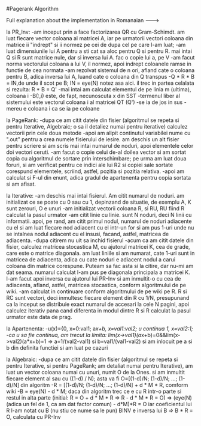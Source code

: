 #Pagerank Algorithm

Full explanation about the implementation in Romanaian --->

la PR_Inv:
-am inceput prin a face factorizarea QR cu Gram-Schimdt. am luat fiecare
vector coloana al matricei A, iar pe urmatorii vectori coloana din matrice
ii "indrept" si ii normez pe cei de dupa cel pe care l-am luat; 
-am luat dimensiunile lui A pentru a sti cat sa aloc pentru Q si pentru R.
mai intai Q si R sunt matrice nule, dar si inversa lui A. fac o copie lui a, pe V
-am facut norma vectorului coloana a lui V, il normez, apoi indrept coloanele
ramse in functie de cea normata
-am rezolvat sistemul de n ori, afland cate o coloana pentru B, adica inversa
lui A, luand cate o coloana din Q transpus
-Q * R * B = IN,de unde il scot pe B; IN = eye(N) notez asa aici. il trec in
partea celalata si rezulta: R * B = Q'
-mai intai am calculat elementul de pe linia m (ultima), coloana i 
-B(:,i) este, de fapt, necunoscuta x din SST
-termenul liber al sistemului este vectorul coloana i al matricei QT (Q')
-se ia de jos in sus
-mereu e coloana i ca se ia pe coloane

la PageRank:
-dupa ce am citit datele din fisier (algoritmul se repeta si pentru Iterative,
Algebraic; o sa il detaliez numai pentru iterative) calculez vectorii
prin cele doua metode
-apoi am alipit continutul variabilei nume cu ".out" pentru a crea numele
fisierului de iesire. am deschis un alt fisier pentru scriere si am scris
mai intai numarul de noduri, apoi elementele celor doi vectori ceruti.
-am facut o copie celui de-al doilea vector si am sortat copia cu
algoritmul de sortare prin interschimbare; pe urma am luat doua foruri,
si am verificat pentru ce indici ale lui R2 si copiei sale sortate corespund
elementele, scriind, astfel, pozitia si pozitia relativa.
-apoi am calculat si F-ul din enunt, adica gradul de apartenenta pentru copia
sortata si am afisat.

la Iterative:
-am deschis mai intai fisierul. Am citit numarul de noduri. am initializat ce se
poate cu 0 sau cu 1, depinzand de situatie, de exemplu A, K sunt zerouri, O e unuri
-am initializat vectorii coloana R, si RU, RU fiind R calculat la pasul urmator
-am citit linie cu linie. sunt N noduri, deci N linii cu informatii. apoi, pe rand,
am citit primul nodul, numarul de noduri adiacente cu el si am luat fiecare nod adiacent
cu el intr-un for si am pus 1-uri unde nu se intalnea nodul adiacent cu el insusi,
facand, astfel, matricea de adiacenta.
-dupa citirem nu uit sa inchid fisierul
-acum ca am citit datele din fisier, calculez matricea stocastica M, cu ajutorul
matricei K, cea de grade, care este o matrice diagonala. am luat liniile si am numarat,
cate 1-uri sunt in matricea de adiacenta, adica cu cate noduri e adiacent nodul a carui
coloana din matrice corespune. Puteam sa fac asta si la citire, dar nu-mi am dat seama.
numarul calculat l-am pus pe diagonala principala a matricei K. I-am facut apoi inversa
cu ajutorul lui PR-Inv si am inmultit-o cu cea de adiacenta, afland, astfel, 
matricea stocastica, conform algoritmului de pe wiki.
-am calculat in continuare conform algoritmului de pe wiki pe R. R si RC sunt vectori,
deci inmultesc fiecare element din R cu 1/N, presupunand ca la inceput se distribuie
exact numarul de accesari la cele N pagini, apoi calculez iterativ pana cand diferenta
in modul dintre R si R calculat la pasul urmator este data de prag.

la Apartenenta:
-u(x)={0, x=0:val1; 
       a*x+b, x=val1:val2;   u continua
       1, x=val2:1; 
-ca u sa fie continua, am trecut la limita: lim(x->val1)(a*x+b)=0&&lim(x->val2)(a*x+b)=1
=> a=1/(val2-val1) si b=val1/(val1-val2) si am inlocuit pe a si b din definita functiei
si am luat pe cazuri

la Algebraic:
-dupa ce am citit datele din fisier (algoritmul se repeta si pentru Iterative,
si pentru PageRank; am detaliat numai pentru Iterative), am luat un vector coloana numai
cu unuri, numit O de la Ones. si am inmultit fiecare element al sau 
cu ((1-d) / N); asta va fi O=[(1-d)/N; (1-d)/N; ...; (1-d)/N] din algoritm
-R = [(1-d)/N; (1-d)/N; ...; (1-d)/N] + d * M * R, comform wiki
-B = eye(N) - d * M;  daca din algoritm trec ce e cu R intr-o parte si
restul in alta parte (initial: R = O + d * M * R => R - d * M * R = O)
=> (eye(N) (adica un fel de 1, ca am dat factor comun) - d*M)*R = O
iar coeficientul lui R l-am notat cu B (nu stiu ce nume sa le pun)
BINV e inversa lui B => B * R = O, calculata cu PR-Inv

